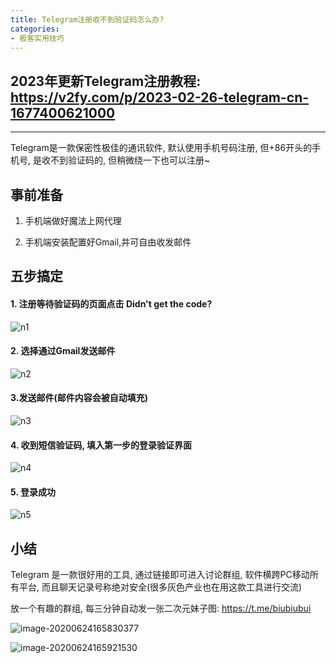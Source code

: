 ```yaml
---
title: Telegram注册收不到验证码怎么办?
categories:
- 极客实用技巧
---
```




## 2023年更新Telegram注册教程:  https://v2fy.com/p/2023-02-26-telegram-cn-1677400621000



----



Telegram是一款保密性极佳的通讯软件, 默认使用手机号码注册, 但+86开头的手机号, 是收不到验证码的, 但稍微绕一下也可以注册~



## 事前准备

1. 手机端做好魔法上网代理 

2. 手机端安装配置好Gmail,并可自由收发邮件



## 五步搞定



#### 1. 注册等待验证码的页面点击 Didn't get the code?



![n1](https://cdn.fangyuanxiaozhan.com/assets/1694228070238yiWdzmGk.png)



#### 2. 选择通过Gmail发送邮件



![n2](https://cdn.fangyuanxiaozhan.com/assets/1694228071043p1DTEzSk.png)



####  3.发送邮件(邮件内容会被自动填充)

![n3](https://cdn.fangyuanxiaozhan.com/assets/1694228071725nxG5YnbJ.png)



####  4. 收到短信验证码, 填入第一步的登录验证界面



![n4](https://cdn.fangyuanxiaozhan.com/assets/1694228072271fX0bX8ET.png)

#### 5. 登录成功



![n5](https://cdn.fangyuanxiaozhan.com/assets/1694228072552tJ5SfYWd.png)









## 小结

Telegram 是一款很好用的工具, 通过链接即可进入讨论群组, 软件横跨PC移动所有平台, 而且聊天记录号称绝对安全(很多灰色产业也在用这款工具进行交流)



放一个有趣的群组, 每三分钟自动发一张二次元妹子图: https://t.me/biubiubui



![image-20200624165830377](https://cdn.fangyuanxiaozhan.com/assets/16942280734645EyC3ad5.png)

![image-20200624165921530](https://cdn.fangyuanxiaozhan.com/assets/1694228073943jfdSSE40.png)